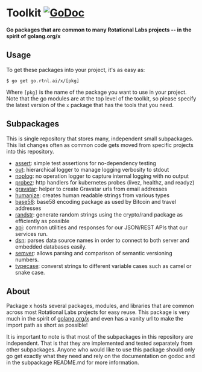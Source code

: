 # Toolkit [![GoDoc](https://godoc.org/go.rtnl.ai/x?status.svg)](https://godoc.org/go.rtnl.ai/x)

**Go packages that are common to many Rotational Labs projects -- in the spirit of golang.org/x**

## Usage

To get these packages into your project, it's as easy as:

    $ go get go.rtnl.ai/x/[pkg]

Where `[pkg]` is the name of the package you want to use in your project. Note that the go modules are at the top level of the toolkit, so please specify the latest version of the `x` package that has the tools that you need.

## Subpackages

This is single repository that stores many, independent small subpackages. This list changes often as common code gets moved from specific projects into this repository.

- [assert](https://go.rtnl.ai/x/assert): simple test assertions for no-dependency testing
- [out](https://go.rtnl.ai/x/out): hierarchical logger to manage logging verbosity to stdout
- [noplog](https://go.rtnl.ai/x/noplog): no operation logger to capture internal logging with no output
- [probez](https://go.rtnl.ai/x/probez): http handlers for kubernetes probes (livez, healthz, and readyz)
- [gravatar](https://go.rtnl.ai/x/gravatar): helper to create Gravatar urls from email addresses
- [humanize](https://go.rtnl.ai/x/humanize): creates human readable strings from various types
- [base58](https://go.rtnl.ai/x/base58): base58 encoding package as used by Bitcoin and travel addresses
- [randstr](https://go.rtnl.ai/x/randstr): generate random strings using the crypto/rand package as efficiently as possible
- [api](https://go.rtnl.ai/x/api): common utilities and responses for our JSON/REST APIs that our services run.
- [dsn](https://go.rtnl.ai/x/dsn): parses data source names in order to connect to both server and embedded databases easily.
- [semver](https://go.rtnl.ai/x/semver): allows parsing and comparison of semantic versioning numbers.
- [typecase](https://go.rtnl.ai/x/semver): converst strings to different variable cases such as camel or snake case.

## About

Package x hosts several packages, modules, and libraries that are common across most Rotational Labs projects for easy reuse. This package is very much in the spirit of [golang.org/x](https://godoc.org/-/subrepo) and even has a vanity url to make the import path as short as possible!

It is important to note is that most of the subpackages in this repository are independent. That is that they are implemented and tested separately from other subpackages. Anyone who would like to use this package should only go get exactly what they need and rely on the documentation on godoc and in the subpackage README.md for more information.
